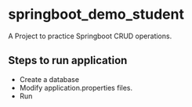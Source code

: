 # springboot_demo_student
A Project to practice Springboot CRUD operations.

## Steps to run application

- Create a database
- Modify application.properties files.
- Run